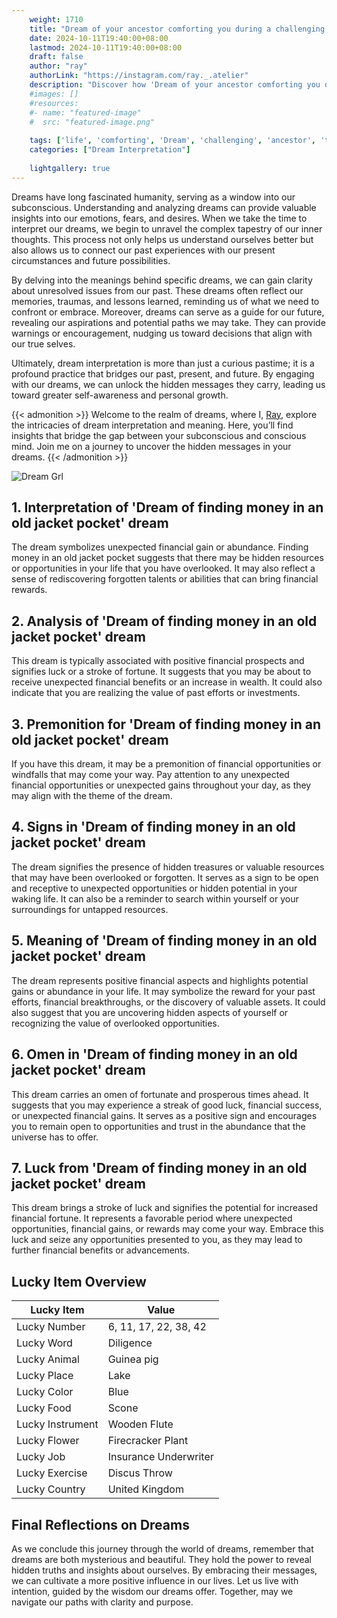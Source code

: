 ```yaml
---
    weight: 1710
    title: "Dream of your ancestor comforting you during a challenging time in your life."  # Assuming 'title' column exists
    date: 2024-10-11T19:40:00+08:00
    lastmod: 2024-10-11T19:40:00+08:00
    draft: false
    author: "ray"
    authorLink: "https://instagram.com/ray._.atelier"
    description: "Discover how 'Dream of your ancestor comforting you during a challenging time in your life.' can interpret your future and uncover its significant meanings in your life."
    #images: []
    #resources:
    #- name: "featured-image"
    #  src: "featured-image.png"
    
    tags: ['life', 'comforting', 'Dream', 'challenging', 'ancestor', 'time', 'you']
    categories: ["Dream Interpretation"]
    
    lightgallery: true
---
```

    
Dreams have long fascinated humanity, serving as a window into our subconscious. Understanding and analyzing dreams can provide valuable insights into our emotions, fears, and desires. When we take the time to interpret our dreams, we begin to unravel the complex tapestry of our inner thoughts. This process not only helps us understand ourselves better but also allows us to connect our past experiences with our present circumstances and future possibilities.

By delving into the meanings behind specific dreams, we can gain clarity about unresolved issues from our past. These dreams often reflect our memories, traumas, and lessons learned, reminding us of what we need to confront or embrace. Moreover, dreams can serve as a guide for our future, revealing our aspirations and potential paths we may take. They can provide warnings or encouragement, nudging us toward decisions that align with our true selves.

Ultimately, dream interpretation is more than just a curious pastime; it is a profound practice that bridges our past, present, and future. By engaging with our dreams, we can unlock the hidden messages they carry, leading us toward greater self-awareness and personal growth.

{{< admonition >}}
Welcome to the realm of dreams, where I, [Ray](https://instagram.com/ray._.atelier), explore the intricacies of dream interpretation and meaning. Here, you’ll find insights that bridge the gap between your subconscious and conscious mind. Join me on a journey to uncover the hidden messages in your dreams.
{{< /admonition >}}

![Dream Grl](https://cdn.pixabay.com/photo/2017/11/02/03/35/gothic-2910057_1280.jpg "Dream Grl")

## 1. Interpretation of 'Dream of finding money in an old jacket pocket' dream

The dream symbolizes unexpected financial gain or abundance. Finding money in an old jacket pocket suggests that there may be hidden resources or opportunities in your life that you have overlooked. It may also reflect a sense of rediscovering forgotten talents or abilities that can bring financial rewards.

## 2. Analysis of 'Dream of finding money in an old jacket pocket' dream

This dream is typically associated with positive financial prospects and signifies luck or a stroke of fortune. It suggests that you may be about to receive unexpected financial benefits or an increase in wealth. It could also indicate that you are realizing the value of past efforts or investments.

## 3. Premonition for 'Dream of finding money in an old jacket pocket' dream

If you have this dream, it may be a premonition of financial opportunities or windfalls that may come your way. Pay attention to any unexpected financial opportunities or unexpected gains throughout your day, as they may align with the theme of the dream.

## 4. Signs in 'Dream of finding money in an old jacket pocket' dream

The dream signifies the presence of hidden treasures or valuable resources that may have been overlooked or forgotten. It serves as a sign to be open and receptive to unexpected opportunities or hidden potential in your waking life. It can also be a reminder to search within yourself or your surroundings for untapped resources.

## 5. Meaning of 'Dream of finding money in an old jacket pocket' dream

The dream represents positive financial aspects and highlights potential gains or abundance in your life. It may symbolize the reward for your past efforts, financial breakthroughs, or the discovery of valuable assets. It could also suggest that you are uncovering hidden aspects of yourself or recognizing the value of overlooked opportunities.

## 6. Omen in 'Dream of finding money in an old jacket pocket' dream

This dream carries an omen of fortunate and prosperous times ahead. It suggests that you may experience a streak of good luck, financial success, or unexpected financial gains. It serves as a positive sign and encourages you to remain open to opportunities and trust in the abundance that the universe has to offer.

## 7. Luck from 'Dream of finding money in an old jacket pocket' dream

This dream brings a stroke of luck and signifies the potential for increased financial fortune. It represents a favorable period where unexpected opportunities, financial gains, or rewards may come your way. Embrace this luck and seize any opportunities presented to you, as they may lead to further financial benefits or advancements.

## Lucky Item Overview
| Lucky Item          | Value              |
|---------------|--------------------|
| Lucky Number        | 6, 11, 17, 22, 38, 42  |
| Lucky Word          | Diligence |
| Lucky Animal        | Guinea pig |
| Lucky Place         | Lake     |
| Lucky Color         | Blue     |
| Lucky Food          | Scone      |
| Lucky Instrument    | Wooden Flute |
| Lucky Flower        | Firecracker Plant    |
| Lucky Job           | Insurance Underwriter       |
| Lucky Exercise      | Discus Throw  |
| Lucky Country       | United Kingdom    |


##  Final Reflections on Dreams

As we conclude this journey through the world of dreams, remember that dreams are both mysterious and beautiful. They hold the power to reveal hidden truths and insights about ourselves. By embracing their messages, we can cultivate a more positive influence in our lives. Let us live with intention, guided by the wisdom our dreams offer. Together, may we navigate our paths with clarity and purpose.
